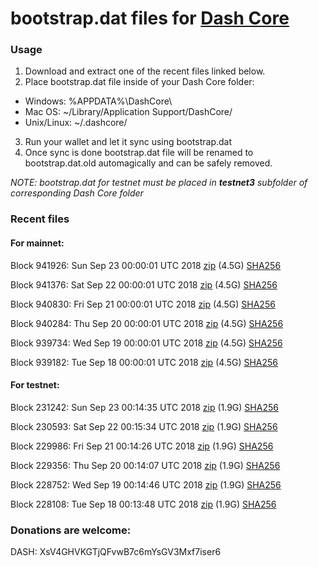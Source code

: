 # bootstrap.dat files for [Dash Core](https://www.dash.org)

### Usage

1. Download and extract one of the recent files linked below.
2. Place bootstrap.dat file inside of your Dash Core folder:
 - Windows: %APPDATA%\DashCore\
 - Mac OS: ~/Library/Application Support/DashCore/
 - Unix/Linux: ~/.dashcore/
3. Run your wallet and let it sync using bootstrap.dat
4. Once sync is done bootstrap.dat file will be renamed to bootstrap.dat.old automagically and can be safely removed.

_NOTE: bootstrap.dat for testnet must be placed in **testnet3** subfolder of corresponding Dash Core folder_

### Recent files

#### For mainnet:

Block 941926: Sun Sep 23 00:00:01 UTC 2018 [zip](https://dash-bootstrap.ams3.digitaloceanspaces.com/mainnet/2018-09-23/bootstrap.dat.zip) (4.5G) [SHA256](https://dash-bootstrap.ams3.digitaloceanspaces.com/mainnet/2018-09-23/sha256.txt)

Block 941376: Sat Sep 22 00:00:01 UTC 2018 [zip](https://dash-bootstrap.ams3.digitaloceanspaces.com/mainnet/2018-09-22/bootstrap.dat.zip) (4.5G) [SHA256](https://dash-bootstrap.ams3.digitaloceanspaces.com/mainnet/2018-09-22/sha256.txt)

Block 940830: Fri Sep 21 00:00:01 UTC 2018 [zip](https://dash-bootstrap.ams3.digitaloceanspaces.com/mainnet/2018-09-21/bootstrap.dat.zip) (4.5G) [SHA256](https://dash-bootstrap.ams3.digitaloceanspaces.com/mainnet/2018-09-21/sha256.txt)

Block 940284: Thu Sep 20 00:00:01 UTC 2018 [zip](https://dash-bootstrap.ams3.digitaloceanspaces.com/mainnet/2018-09-20/bootstrap.dat.zip) (4.5G) [SHA256](https://dash-bootstrap.ams3.digitaloceanspaces.com/mainnet/2018-09-20/sha256.txt)

Block 939734: Wed Sep 19 00:00:01 UTC 2018 [zip](https://dash-bootstrap.ams3.digitaloceanspaces.com/mainnet/2018-09-19/bootstrap.dat.zip) (4.5G) [SHA256](https://dash-bootstrap.ams3.digitaloceanspaces.com/mainnet/2018-09-19/sha256.txt)

Block 939182: Tue Sep 18 00:00:01 UTC 2018 [zip](https://dash-bootstrap.ams3.digitaloceanspaces.com/mainnet/2018-09-18/bootstrap.dat.zip) (4.5G) [SHA256](https://dash-bootstrap.ams3.digitaloceanspaces.com/mainnet/2018-09-18/sha256.txt)


#### For testnet:

Block 231242: Sun Sep 23 00:14:35 UTC 2018 [zip](https://dash-bootstrap.ams3.digitaloceanspaces.com/testnet/2018-09-23/bootstrap.dat.zip) (1.9G) [SHA256](https://dash-bootstrap.ams3.digitaloceanspaces.com/testnet/2018-09-23/sha256.txt)

Block 230593: Sat Sep 22 00:15:34 UTC 2018 [zip](https://dash-bootstrap.ams3.digitaloceanspaces.com/testnet/2018-09-22/bootstrap.dat.zip) (1.9G) [SHA256](https://dash-bootstrap.ams3.digitaloceanspaces.com/testnet/2018-09-22/sha256.txt)

Block 229986: Fri Sep 21 00:14:26 UTC 2018 [zip](https://dash-bootstrap.ams3.digitaloceanspaces.com/testnet/2018-09-21/bootstrap.dat.zip) (1.9G) [SHA256](https://dash-bootstrap.ams3.digitaloceanspaces.com/testnet/2018-09-21/sha256.txt)

Block 229356: Thu Sep 20 00:14:07 UTC 2018 [zip](https://dash-bootstrap.ams3.digitaloceanspaces.com/testnet/2018-09-20/bootstrap.dat.zip) (1.9G) [SHA256](https://dash-bootstrap.ams3.digitaloceanspaces.com/testnet/2018-09-20/sha256.txt)

Block 228752: Wed Sep 19 00:14:46 UTC 2018 [zip](https://dash-bootstrap.ams3.digitaloceanspaces.com/testnet/2018-09-19/bootstrap.dat.zip) (1.9G) [SHA256](https://dash-bootstrap.ams3.digitaloceanspaces.com/testnet/2018-09-19/sha256.txt)

Block 228108: Tue Sep 18 00:13:48 UTC 2018 [zip](https://dash-bootstrap.ams3.digitaloceanspaces.com/testnet/2018-09-18/bootstrap.dat.zip) (1.9G) [SHA256](https://dash-bootstrap.ams3.digitaloceanspaces.com/testnet/2018-09-18/sha256.txt)


### Donations are welcome:

DASH: XsV4GHVKGTjQFvwB7c6mYsGV3Mxf7iser6
